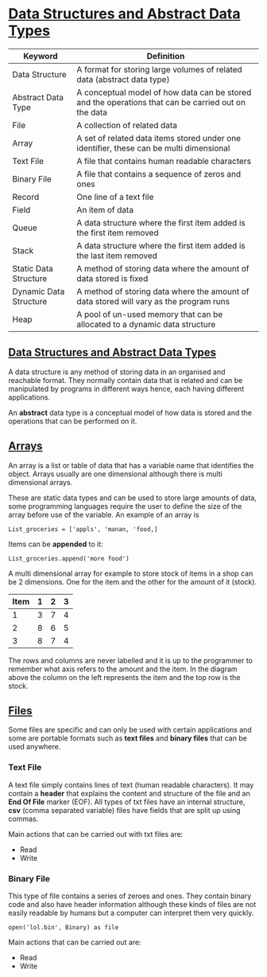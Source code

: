 # <u>Data Structures and Abstract Data Types</u>

| Keyword                | Definition                                                   |
| ---------------------- | ------------------------------------------------------------ |
| Data Structure         | A format for storing large volumes of related data (abstract data type) |
| Abstract Data Type     | A conceptual model of how data can be stored and the operations that can be carried out on the data |
| File                   | A collection of related data                                 |
| Array                  | A set of related data items stored under one identifier, these can be multi dimensional |
| Text File              | A file that contains human readable characters               |
| Binary File            | A file that contains a sequence of zeros and ones            |
| Record                 | One line of a text file                                      |
| Field                  | An item of data                                              |
| Queue                  | A data structure where the first item added is the first item removed |
| Stack                  | A data structure where the first item added is the last item removed |
| Static Data Structure  | A method of storing data where the amount of data stored is fixed |
| Dynamic Data Structure | A method of storing data where the amount of data stored will vary as the program runs |
| Heap                   | A pool of un-used memory that can be allocated to a dynamic data structure |

## <u>Data Structures and Abstract Data Types</u>

A data structure is any method of storing data in an organised and reachable format. They normally contain data that is related and can be manipulated by programs in different ways hence, each having different applications.

An **abstract** data type is a conceptual model of how data is stored and the operations that can be performed on it.

## <u>Arrays</u>

An array is a list or table of data that has a variable name that identifies the object. Arrays usually are one dimensional although there is multi dimensional arrays.

These are static data types and can be used to store large amounts of data, some programming languages require the user to define the size of the array before use of the variable. An example of an array is 

`List_groceries = ['appls', 'manan, 'food,]`

Items can be **appended** to it:

`List_groceries.append('more food')`

A multi dimensional array for example to store stock of items in a shop can be 2 dimensions. One for the item and the other for the amount of it (stock).

| Item | 1    | 2    | 3    |
| ---- | ---- | ---- | ---- |
| 1    | 3    | 7    | 4    |
| 2    | 8    | 6    | 5    |
| 3    | 8    | 7    | 4    |

The rows and columns are never labelled and it is up to the programmer to remember what axis refers to the amount and the item. In the diagram above the column on the left represents the item and the top row is the stock.

## <u>Files</u>

Some files are specific and can only be used with certain applications and some are portable formats such as **text files** and **binary files** that can be used anywhere.

### Text File

A text file simply contains lines of text (human readable characters). It may contain a **header** that explains the content and structure of the file and an **End Of File** marker (EOF). All types of txt files have an internal structure, **csv** (comma separated variable) files have fields that are split up using commas.

Main actions that can be carried out with txt files are:

- Read
- Write

### Binary File

This type of file contains a series of zeroes and ones. They contain binary code and also have header information although these kinds of files are not easily readable by humans but a computer can interpret them very quickly.

`open('lol.bin', Binary) as file`

Main actions that can be carried out are:

- Read
- Write